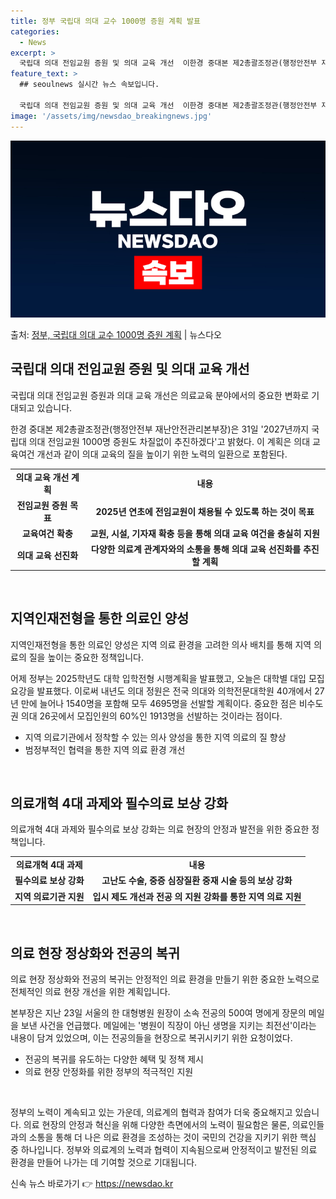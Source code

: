 ```yaml
---
title: 정부 국립대 의대 교수 1000명 증원 계획 발표
categories:
  - News
excerpt: >
  국립대 의대 전임교원 증원 및 의대 교육 개선  이한경 중대본 제2총괄조정관(행정안전부 재난안전관리본부장)은…
feature_text: >
  ## seoulnews 실시간 뉴스 속보입니다.

  국립대 의대 전임교원 증원 및 의대 교육 개선  이한경 중대본 제2총괄조정관(행정안전부 재난안전관리본부장)은…
image: '/assets/img/newsdao_breakingnews.jpg'
---
```


![뉴스다오 속보](/assets/img/newsdao_breakingnews.jpg)

<p>출처: <a href="https://newsdao.kr/4004" rel="dofollow">정부, 국립대 의대 교수 1000명 증원 계획</a> | 뉴스다오</p>

<h2 data-ke-size="size26">국립대 의대 전임교원 증원 및 의대 교육 개선</h2>
국립대 의대 전임교원 증원과 의대 교육 개선은 의료교육 분야에서의 중요한 변화로 기대되고 있습니다.

<p data-ke-size="size16">한경 중대본 제2총괄조정관(행정안전부 재난안전관리본부장)은 31일 '2027년까지 국립대 의대 전임교원 1000명 증원도 차질없이 추진하겠다'고 밝혔다. 이 계획은 의대 교육여건 개선과 같이 의대 교육의 질을 높이기 위한 노력의 일환으로 포함된다.</p>

<table>
  <tr>
    <td style="text-align: center; height: 17px;"><b>의대 교육 개선 계획</b></td>
    <td style="text-align: center; height: 17px;"><b>내용</b></td>
  </tr>
  <tr>
    <td style="text-align: center; height: 17px;"><b>전임교원 증원 목표</b></td>
    <td style="text-align: center; height: 17px;"><b>2025년 연초에 전임교원이 채용될 수 있도록 하는 것이 목표</b></td>
  </tr>
  <tr>
    <td style="text-align: center; height: 17px;"><b>교육여건 확충</b></td>
    <td style="text-align: center; height: 17px;"><b>교원, 시설, 기자재 확충 등을 통해 의대 교육 여건을 충실히 지원</b></td>
  </tr>
  <tr>
    <td style="text-align: center; height: 17px;"><b>의대 교육 선진화</b></td>
    <td style="text-align: center; height: 17px;"><b>다양한 의료계 관계자와의 소통을 통해 의대 교육 선진화를 추진할 계획</b></td>
  </tr>
</table>

<p data-ke-size="size16">&nbsp;</p>

<h2 data-ke-size="size26">지역인재전형을 통한 의료인 양성</h2>
지역인재전형을 통한 의료인 양성은 지역 의료 환경을 고려한 의사 배치를 통해 지역 의료의 질을 높이는 중요한 정책입니다.

<p data-ke-size="size16">어제 정부는 2025학년도 대학 입학전형 시행계획을 발표했고, 오늘은 대학별 대입 모집요강을 발표했다. 이로써 내년도 의대 정원은 전국 의대와 의학전문대학원 40개에서 27년 만에 늘어나 1540명을 포함해 모두 4695명을 선발할 계획이다. 중요한 점은 비수도권 의대 26곳에서 모집인원의 60%인 1913명을 선발하는 것이라는 점이다.</p>

<ul>
  <li>지역 의료기관에서 정착할 수 있는 의사 양성을 통한 지역 의료의 질 향상</li>
  <li>범정부적인 협력을 통한 지역 의료 환경 개선</li>
</ul>

<p data-ke-size="size16">&nbsp;</p>

<h2 data-ke-size="size26">의료개혁 4대 과제와 필수의료 보상 강화</h2>
의료개혁 4대 과제와 필수의료 보상 강화는 의료 현장의 안정과 발전을 위한 중요한 정책입니다.

<table>
  <tr>
    <td style="text-align: center; height: 17px;"><b>의료개혁 4대 과제</b></td>
    <td style="text-align: center; height: 17px;"><b>내용</b></td>
  </tr>
  <tr>
    <td style="text-align: center; height: 17px;"><b>필수의료 보상 강화</b></td>
    <td style="text-align: center; height: 17px;"><b>고난도 수술, 중증 심장질환 중재 시술 등의 보상 강화</b></td>
  </tr>
  <tr>
    <td style="text-align: center; height: 17px;"><b>지역 의료기관 지원</b></td>
    <td style="text-align: center; height: 17px;"><b>입시 제도 개선과 전공 의 지원 강화를 통한 지역 의료 지원</b></td>
  </tr>
</table>

<p data-ke-size="size16">&nbsp;</p>

<h2 data-ke-size="size26">의료 현장 정상화와 전공의 복귀</h2>
의료 현장 정상화와 전공의 복귀는 안정적인 의료 환경을 만들기 위한 중요한 노력으로 전체적인 의료 현장 개선을 위한 계획입니다.

<p data-ke-size="size16">본부장은 지난 23일 서울의 한 대형병원 원장이 소속 전공의 500여 명에게 장문의 메일을 보낸 사건을 언급했다. 메일에는 '병원이 직장이 아닌 생명을 지키는 최전선'이라는 내용이 담겨 있었으며, 이는 전공의들을 현장으로 복귀시키기 위한 요청이었다.</p>

<ul>
  <li>전공의 복귀를 유도하는 다양한 혜택 및 정책 제시</li>
  <li>의료 현장 안정화를 위한 정부의 적극적인 지원</li>
</ul>

<p data-ke-size="size16">&nbsp;</p>

<p data-ke-size="size16">정부의 노력이 계속되고 있는 가운데, 의료계의 협력과 참여가 더욱 중요해지고 있습니다. 의료 현장의 안정과 혁신을 위해 다양한 측면에서의 노력이 필요함은 물론, 의료인들과의 소통을 통해 더 나은 의료 환경을 조성하는 것이 국민의 건강을 지키기 위한 핵심 중 하나입니다. 정부와 의료계의 노력과 협력이 지속됨으로써 안정적이고 발전된 의료 환경을 만들어 나가는 데 기여할 것으로 기대됩니다.</p> 

신속 뉴스 바로가기 👉 <a href="https://newsdao.kr" rel="dofollow">https://newsdao.kr</a>


